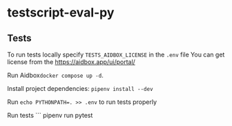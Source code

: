 # testscript-eval-py
## Tests
To run tests locally specify `TESTS_AIDBOX_LICENSE` in the `.env` file
You can get license from the https://aidbox.app/ui/portal/

Run Aidbox`docker compose up -d`.

Install project dependencies: `pipenv install --dev`

Run `echo PYTHONPATH=. >> .env` to run tests properly

Run tests ```
pipenv run pytest
````
